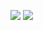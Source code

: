 <!---
[![](https://github.com/bertiewils/bertiewils/blob/master/generated/overview.svg)](https://github.com/bertiewils "bertiewils' Statistics")

[![](https://github.com/bertiewils/bertiewils/blob/master/generated/languages.svg)](https://github.com/bertiewils "bertiewils' Languages")
-->

![](https://raw.githubusercontent.com/username/github-stats/master/generated/languages.svg#gh-dark-mode-only)
![](https://raw.githubusercontent.com/username/github-stats/master/generated/languages.svg#gh-light-mode-only)

